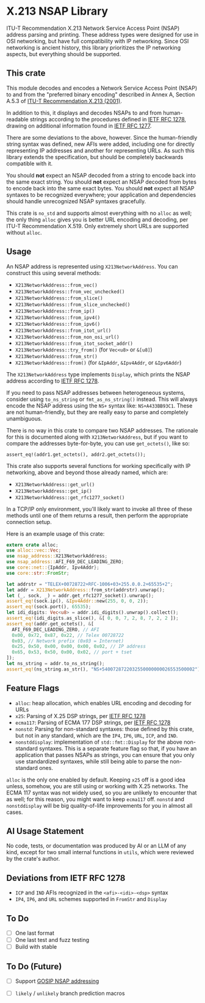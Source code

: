 # X.213 NSAP Library

ITU-T Recommendation X.213 Network Service Access Point (NSAP) address parsing
and printing. These address types were designed for use in OSI networking, but
have full compatibility with IP networking. Since OSI networking is ancient
history, this library prioritizes the IP networking aspects, but everything
should be supported.

## This crate

This module decodes and encodes a Network Service Access Point (NSAP) to and
from the "preferred binary encoding" described in Annex A, Section A.5.3 of
[ITU-T Recommendation X.213 (2001)](https://www.itu.int/rec/T-REC-X.213-200110-I/en).

In addition to this, it displays and decodes NSAPs to and from human-readable
strings according to the procedures defined in
[IETF RFC 1278](https://datatracker.ietf.org/doc/rfc1278/), drawing on
additional information found in
[IETF RFC 1277](https://datatracker.ietf.org/doc/html/rfc1277).

There are some deviations to the above, however. Since the human-friendly string
syntax was defined, new AFIs were added, including one for directly representing
IP addresses and another for representing URLs. As such this library extends the
specification, but should be completely backwards compatible with it.

You should **not** expect an NSAP decoded from a string to encode back into the
same exact string. You should **not** expect an NSAP decoded from bytes to
encode back into the same exact bytes. You should **not** expect all NSAP
syntaxes to be recognized everywhere; your application and dependencies should
handle unrecognized NSAP syntaxes gracefully.

This crate is `no_std` and supports almost everything with no `alloc` as well;
the only thing `alloc` gives you is better URL encoding and decoding, per
ITU-T Recommendation X.519. Only extremely short URLs are supported without
`alloc`.

## Usage

An NSAP address is represented using `X213NetworkAddress`. You can construct
this using several methods:

- `X213NetworkAddress::from_vec()`
- `X213NetworkAddress::from_vec_unchecked()`
- `X213NetworkAddress::from_slice()`
- `X213NetworkAddress::from_slice_unchecked()`
- `X213NetworkAddress::from_ip()`
- `X213NetworkAddress::from_ipv4()`
- `X213NetworkAddress::from_ipv6()`
- `X213NetworkAddress::from_itot_url()`
- `X213NetworkAddress::from_non_osi_url()`
- `X213NetworkAddress::from_itot_socket_addr()`
- `X213NetworkAddress::try_from()` (for `Vec<u8>` or `&[u8]`)
- `X213NetworkAddress::from_str()`
- `X213NetworkAddress::from()` (for `&IpAddr`, `&Ipv4Addr`, or `&Ipv6Addr`)

The `X213NetworkAddress` type implements `Display`, which prints the NSAP
address according to [IETF RFC 1278](https://datatracker.ietf.org/doc/rfc1278/).

If you need to pass NSAP addresses between heterogeneous systems, consider using
`to_ns_string` or `fmt_as_ns_string()` instead. This will always encode the
NSAP address using the `NS+` syntax like: `NS+A433BB93C1`. These are not
human-friendly, but they are really easy to parse and completely unambiguous.

There is no way in this crate to compare two NSAP addresses. The rationale for
this is documented along with `X213NetworkAddress`, but if you want to compare
the addresses byte-for-byte, you can use `get_octets()`, like so:

```rust,ignore
assert_eq!(addr1.get_octets(), addr2.get_octets());
```

This crate also supports several functions for working specifically with IP
networking, above and beyond those already named, which are:

- `X213NetworkAddress::get_url()`
- `X213NetworkAddress::get_ip()`
- `X213NetworkAddress::get_rfc1277_socket()`

In a TCP/IP only environment, you'll likely want to invoke all three of these
methods until one of them returns a result, then perform the appropriate
connection setup.

Here is an example usage of this crate:

```rust
extern crate alloc;
use alloc::vec::Vec;
use nsap_address::X213NetworkAddress;
use nsap_address::AFI_F69_DEC_LEADING_ZERO;
use core::net::{IpAddr, Ipv4Addr};
use core::str::FromStr;

let addrstr = "TELEX+00728722+RFC-1006+03+255.0.0.2+65535+2";
let addr = X213NetworkAddress::from_str(addrstr).unwrap();
let (_, sock, _) = addr.get_rfc1277_socket().unwrap();
assert_eq!(sock.ip(), &Ipv4Addr::new(255, 0, 0, 2));
assert_eq!(sock.port(), 65535);
let idi_digits: Vec<u8> = addr.idi_digits().unwrap().collect();
assert_eq!(idi_digits.as_slice(), &[ 0, 0, 7, 2, 8, 7, 2, 2 ]);
assert_eq!(addr.get_octets(), &[
  AFI_F69_DEC_LEADING_ZERO, // AFI
  0x00, 0x72, 0x87, 0x22, // Telex 00728722
  0x03, // Network prefix (0x03 = Internet)
  0x25, 0x50, 0x00, 0x00, 0x00, 0x02, // IP address
  0x65, 0x53, 0x50, 0x00, 0x02, // port + tset
]);
let ns_string = addr.to_ns_string();
assert_eq!(ns_string.as_str(), "NS+5400728722032550000000026553500002");
```

## Feature Flags

- `alloc`: heap allocation, which enables URL encoding and decoding for URLs
- `x25`: Parsing of X.25 DSP strings, per
  [IETF RFC 1278](https://datatracker.ietf.org/doc/html/rfc1278)
- `ecma117`: Parsing of ECMA 177 DSP strings, per
  [IETF RFC 1278](https://datatracker.ietf.org/doc/html/rfc1278)
- `nonstd`: Parsing for non-standard syntaxes: those defined by this crate, but
  not in any standard, which are the `IP4`, `IP6`, `URL`, `ICP`, and `IND`.
- `nonstddisplay`: implementation of `std::fmt::Display` for the above
  non-standard syntaxes. This is a separate feature flag so that, if you have an
  application that passes NSAPs as strings, you can ensure that you only use
  standardized syntaxes, while still being able to parse the non-standard ones.

`alloc` is the only one enabled by default. Keeping `x25` off is a good idea
unless, somehow, you are still using or working with X.25 networks. The ECMA 117
syntax was not widely used, so you are unlikely to encounter that as well; for
this reason, you might want to keep `ecma117` off. `nonstd` and `nonstddisplay`
will be big quality-of-life improvements for you in almost all cases.

## AI Usage Statement

No code, tests, or documentation was produced by AI or an LLM of any kind,
except for two small internal functions in `utils`, which were reviewed by the
crate's author.

## Deviations from IETF RFC 1278

- `ICP` and `IND` AFIs recognized in the `<afi>-<idi>-<dsp>` syntax
- `IP4`, `IP6`, and `URL` schemes supported in `FromStr` and `Display`

## To Do

- [ ] One last format
- [ ] One last test and fuzz testing
- [ ] Build with stable

## To Do (Future)

- [ ] Support [GOSIP NSAP addressing](https://medium.com/@jacstech/jacs-nsap-structure-8cb9a809228b)
- [ ] `likely` / `unlikely` branch prediction macros

